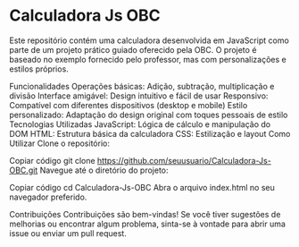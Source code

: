 # Calculadora Js OBC

Este repositório contém uma calculadora desenvolvida em JavaScript como parte de um projeto prático guiado oferecido pela OBC. O projeto é baseado no exemplo fornecido pelo professor, mas com personalizações e estilos próprios.

Funcionalidades
Operações básicas: Adição, subtração, multiplicação e divisão
Interface amigável: Design intuitivo e fácil de usar
Responsivo: Compatível com diferentes dispositivos (desktop e mobile)
Estilo personalizado: Adaptação do design original com toques pessoais de estilo
Tecnologias Utilizadas
JavaScript: Lógica de cálculo e manipulação do DOM
HTML: Estrutura básica da calculadora
CSS: Estilização e layout
Como Utilizar
Clone o repositório:

Copiar código
git clone https://github.com/seuusuario/Calculadora-Js-OBC.git
Navegue até o diretório do projeto:

Copiar código
cd Calculadora-Js-OBC
Abra o arquivo index.html no seu navegador preferido.

Contribuições
Contribuições são bem-vindas! Se você tiver sugestões de melhorias ou encontrar algum problema, sinta-se à vontade para abrir uma issue ou enviar um pull request.
